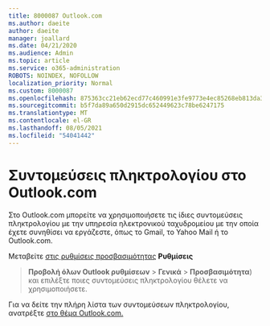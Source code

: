 ```yaml
---
title: 8000087 Outlook.com
ms.author: daeite
author: daeite
manager: joallard
ms.date: 04/21/2020
ms.audience: Admin
ms.topic: article
ms.service: o365-administration
ROBOTS: NOINDEX, NOFOLLOW
localization_priority: Normal
ms.custom: 8000087
ms.openlocfilehash: 875363cc21eb62ecd77c460991e3fe9773e4ec85268eb813da3dbd13bb6bb079
ms.sourcegitcommit: b5f7da89a650d2915dc652449623c78be6247175
ms.translationtype: MT
ms.contentlocale: el-GR
ms.lasthandoff: 08/05/2021
ms.locfileid: "54041442"
---
```

# <a name="keyboard-shortcuts-in-outlookcom"></a>Συντομεύσεις πληκτρολογίου στο Outlook.com

Στο Outlook.com μπορείτε να χρησιμοποιήσετε τις ίδιες συντομεύσεις πληκτρολογίου με την υπηρεσία ηλεκτρονικού ταχυδρομείου με την οποία έχετε συνηθίσει να εργάζεστε, όπως το Gmail, το Yahoo Mail ή το Outlook.com.

Μεταβείτε [στις ρυθμίσεις προσβασιμότητας](https://go.microsoft.com/fwlink/?linkid=2080840) **Ρυθμίσεις** 
 > **Προβολή όλων Outlook ρυθμίσεων**  >  **Γενικά**  >  **Προσβασιμότητα**) και επιλέξτε ποιες συντομεύσεις πληκτρολογίου θέλετε να χρησιμοποιήσετε.

Για να δείτε την πλήρη λίστα των συντομεύσεων πληκτρολογίου, ανατρέξτε [στο θέμα Outlook.com.](https://support.microsoft.com/topic/keyboard-shortcuts-for-outlook-3cdeb221-7ae5-4c1d-8c1d-9e63216c1efd)